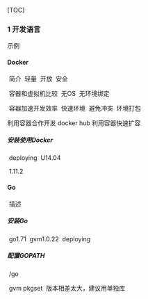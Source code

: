 [TOC]

### 1 开发语言

  示例

####   Docker

​    简介
​      轻量
​      开放
​      安全

​    容器和虚拟机比较
​      无OS
​      无环境绑定

​    容器加速开发效率
​      快速环境
​      避免冲突
​      环境打包

 利用容器合作开发
      docker hub
    利用容器快速扩容

#####     安装使用Docker

​      deploying
​      U14.04

​	  1.11.2

####   Go

​    描述

#####     安装Go

​      go1.71
​      gvm1.0.22
​      deploying

#####     配置GOPATH

​      /go

​		gvm pkgset
​        版本相差太大，建议用单独库
​      